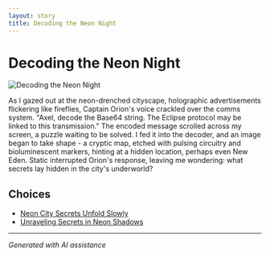 ```yaml
---
layout: story
title: Decoding the Neon Night
---
```


# Decoding the Neon Night

![Decoding the Neon Night](//Users/danielkliewer/textadventure08/text-adventure-web/temp/e24f1c95-8482-4e5a-846f-0028119f40cc/input_images/image_4.JPG)

As I gazed out at the neon-drenched cityscape, holographic advertisements flickering like fireflies, Captain Orion's voice crackled over the comms system. "Axel, decode the Base64 string. The Eclipse protocol may be linked to this transmission." The encoded message scrolled across my screen, a puzzle waiting to be solved. I fed it into the decoder, and an image began to take shape - a cryptic map, etched with pulsing circuitry and bioluminescent markers, hinting at a hidden location, perhaps even New Eden. Static interrupted Orion's response, leaving me wondering: what secrets lay hidden in the city's underworld?


## Choices

* [Neon City Secrets Unfold Slowly](/stories/image_1)
* [Unraveling Secrets in Neon Shadows](/stories/image_6)


---
*Generated with AI assistance*
